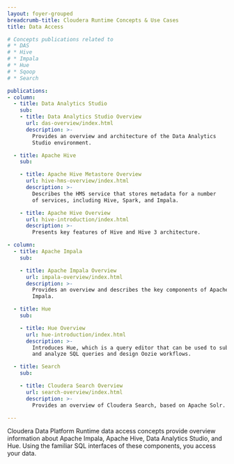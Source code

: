 ```yaml
---
layout: foyer-grouped
breadcrumb-title: Cloudera Runtime Concepts & Use Cases
title: Data Access

# Concepts publications related to
# * DAS
# * Hive
# * Impala
# * Hue
# * Sqoop
# * Search

publications:
- column:
  - title: Data Analytics Studio
    sub:
    - title: Data Analytics Studio Overview
      url: das-overview/index.html
      description: >-
        Provides an overview and architecture of the Data Analytics
        Studio environment.

  - title: Apache Hive
    sub:

    - title: Apache Hive Metastore Overview
      url: hive-hms-overview/index.html
      description: >-
        Describes the HMS service that stores metadata for a number
        of services, including Hive, Spark, and Impala.

    - title: Apache Hive Overview
      url: hive-introduction/index.html
      description: >-
        Presents key features of Hive and Hive 3 architecture.

- column:
  - title: Apache Impala
    sub:

    - title: Apache Impala Overview
      url: impala-overview/index.html
      description: >-
        Provides an overview and describes the key components of Apache
        Impala.

  - title: Hue
    sub:

    - title: Hue Overview
      url: hue-introduction/index.html
      description: >-
        Introduces Hue, which is a query editor that can be used to submit
        and analyze SQL queries and design Oozie workflows.

  - title: Search
    sub:

    - title: Cloudera Search Overview
      url: search-overview/index.html
      description: >-
        Provides an overview of Cloudera Search, based on Apache Solr.

---
```


Cloudera Data Platform Runtime data access concepts provide overview
information about Apache Impala, Apache Hive, Data Analytics Studio, and Hue. Using the
familiar SQL interfaces of these components, you access your data.
